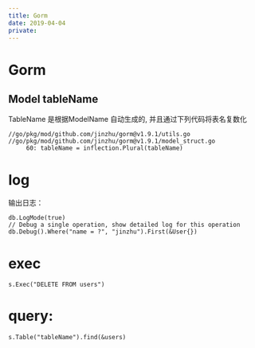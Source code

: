 ```yaml
---
title: Gorm
date: 2019-04-04
private:
---
```

# Gorm

## Model tableName
TableName 是根据ModelName 自动生成的, 并且通过下列代码将表名复数化

    //go/pkg/mod/github.com/jinzhu/gorm@v1.9.1/utils.go
    //go/pkg/mod/github.com/jinzhu/gorm@v1.9.1/model_struct.go
         60: tableName = inflection.Plural(tableName)


# log
输出日志：

    db.LogMode(true)
    // Debug a single operation, show detailed log for this operation
    db.Debug().Where("name = ?", "jinzhu").First(&User{})

# exec

	s.Exec("DELETE FROM users")

# query:

    s.Table("tableName").find(&users)

